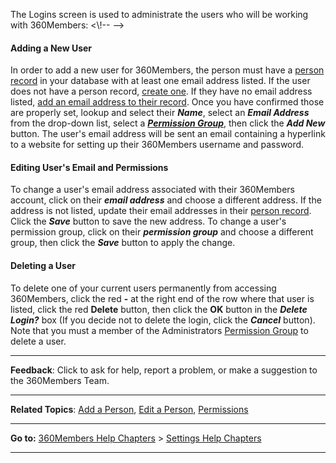 The Logins screen is used to administrate the users who will be working
with 360Members: \<\\!-- --\>

#### Adding a New User

In order to add a new user for 360Members, the person must have a
[person record](people:%20Profile%20View) in your database with at least
one email address listed. If the user does not have a person record,
[create one](people:%20New%20Person). If they have no email address
listed, [add an email address to their
record](people:%20Profile%20View#Contact%20Information). Once you have
confirmed those are properly set, lookup and select their ***Name***,
select an ***Email Address*** from the drop-down list, select a
[***Permission Group***](settings:%20Permissions), then click the ***Add
New*** button. The user's email address will be sent an email containing
a hyperlink to a website for setting up their 360Members username and
password.

#### Editing User's Email and Permissions

To change a user's email address associated with their 360Members
account, click on their ***email address*** and choose a different
address. If the address is not listed, update their email addresses in
their [person record](people:%20Profile%20View). Click the ***Save***
button to save the new address. To change a user's permission group,
click on their ***permission group*** and choose a different group, then
click the ***Save*** button to apply the change.

#### Deleting a User

To delete one of your current users permanently from accessing
360Members, click the red **-** at the right end of the row where that
user is listed, click the red **Delete** button, then click the **OK**
button in the ***Delete Login?*** box (If you decide not to delete the
login, click the ***Cancel*** button). Note that you must a member of
the Administrators [Permission Group](settings:%20Permissions) to delete
a user.

* * * * *

**Feedback**: Click **<Feedback>** to ask for help, report a problem, or
make a suggestion to the 360Members Team.

* * * * *

**Related Topics**: [Add a Person](people:%20New%20Person), [Edit a
Person](people:%20Profile%20View),
[Permissions](settings:%20Permissions)

* * * * *

**Go to:** [360Members Help Chapters](Main%20Page) \> [Settings Help
Chapters](Settings)

* * * * *
